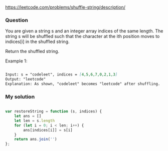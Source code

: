 https://leetcode.com/problems/shuffle-string/description/

### Question

You are given a string s and an integer array indices of the same length. The string s will be shuffled such that the character at the ith position moves to indices[i] in the shuffled string.

Return the shuffled string.

Example 1:

```md

Input: s = "codeleet", indices = [4,5,6,7,0,2,1,3]
Output: "leetcode"
Explanation: As shown, "codeleet" becomes "leetcode" after shuffling.

```

### My solution

```js

var restoreString = function (s, indices) {
    let ans = []
    let len = s.length
    for (let i = 0; i < len; i++) {
        ans[indices[i]] = s[i]
    }
    return ans.join('')
};

```
